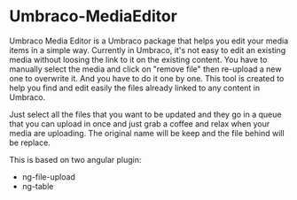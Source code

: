 # Umbraco-MediaEditor
Umbraco Media Editor is a Umbraco package that helps you edit your media items in a simple way.
Currently in Umbraco, it's not easy to edit an existing media without loosing the link to it on the existing content. You have to manually select the media and click on "remove file" then re-upload a new one to overwrite it. And you have to do it one by one. 
This tool is created to help you find and edit easily the files already linked to any content in Umbraco.

Just select all the files that you want to be updated and they go in a queue that you can upload in once and just grab a coffee and relax when your media are uploading.
The original name will be keep and the file behind will be replace.

This is based on two angular plugin:
- ng-file-upload
- ng-table